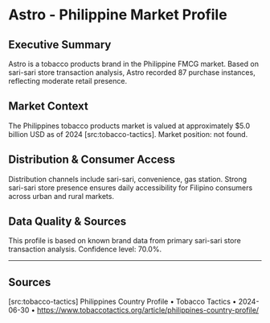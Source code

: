 # Astro - Philippine Market Profile
## Executive Summary
Astro is a tobacco products brand in the Philippine FMCG market. Based on sari-sari store transaction analysis, Astro recorded 87 purchase instances, reflecting moderate retail presence.

## Market Context
The Philippines tobacco products market is valued at approximately $5.0 billion USD as of 2024 [src:tobacco-tactics]. Market position: not found. 
## Distribution & Consumer Access
Distribution channels include sari-sari, convenience, gas station. Strong sari-sari store presence ensures daily accessibility for Filipino consumers across urban and rural markets.

## Data Quality & Sources
This profile is based on known brand data from primary sari-sari store transaction analysis. Confidence level: 70.0%.

---

## Sources
[src:tobacco-tactics] Philippines Country Profile • Tobacco Tactics • 2024-06-30 • https://www.tobaccotactics.org/article/philippines-country-profile/
